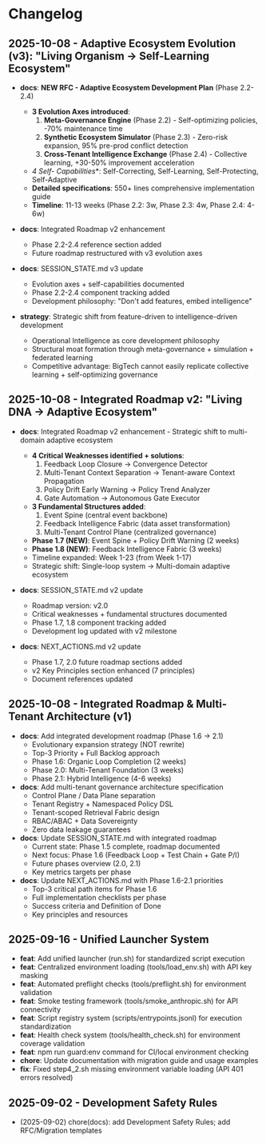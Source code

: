 # Changelog

## 2025-10-08 - Adaptive Ecosystem Evolution (v3): "Living Organism → Self-Learning Ecosystem"

- **docs**: **NEW RFC - Adaptive Ecosystem Development Plan** (Phase 2.2-2.4)
  - **3 Evolution Axes introduced**:
    1. **Meta-Governance Engine** (Phase 2.2) - Self-optimizing policies, -70% maintenance time
    2. **Synthetic Ecosystem Simulator** (Phase 2.3) - Zero-risk expansion, 95% pre-prod conflict detection
    3. **Cross-Tenant Intelligence Exchange** (Phase 2.4) - Collective learning, +30-50% improvement acceleration
  - **4 Self-* Capabilities**: Self-Correcting, Self-Learning, Self-Protecting, Self-Adaptive
  - **Detailed specifications**: 550+ lines comprehensive implementation guide
  - **Timeline**: 11-13 weeks (Phase 2.2: 3w, Phase 2.3: 4w, Phase 2.4: 4-6w)

- **docs**: Integrated Roadmap v2 enhancement
  - Phase 2.2-2.4 reference section added
  - Future roadmap restructured with v3 evolution axes

- **docs**: SESSION_STATE.md v3 update
  - Evolution axes + self-capabilities documented
  - Phase 2.2-2.4 component tracking added
  - Development philosophy: "Don't add features, embed intelligence"

- **strategy**: Strategic shift from feature-driven to intelligence-driven development
  - Operational Intelligence as core development philosophy
  - Structural moat formation through meta-governance + simulation + federated learning
  - Competitive advantage: BigTech cannot easily replicate collective learning + self-optimizing governance

## 2025-10-08 - Integrated Roadmap v2: "Living DNA → Adaptive Ecosystem"

- **docs**: Integrated Roadmap v2 enhancement - Strategic shift to multi-domain adaptive ecosystem
  - **4 Critical Weaknesses identified + solutions**:
    1. Feedback Loop Closure → Convergence Detector
    2. Multi-Tenant Context Separation → Tenant-aware Context Propagation
    3. Policy Drift Early Warning → Policy Trend Analyzer
    4. Gate Automation → Autonomous Gate Executor
  - **3 Fundamental Structures added**:
    1. Event Spine (central event backbone)
    2. Feedback Intelligence Fabric (data asset transformation)
    3. Multi-Tenant Control Plane (centralized governance)
  - **Phase 1.7 (NEW)**: Event Spine + Policy Drift Warning (2 weeks)
  - **Phase 1.8 (NEW)**: Feedback Intelligence Fabric (3 weeks)
  - Timeline expanded: Week 1-23 (from Week 1-17)
  - Strategic shift: Single-loop system → Multi-domain adaptive ecosystem

- **docs**: SESSION_STATE.md v2 update
  - Roadmap version: v2.0
  - Critical weaknesses + fundamental structures documented
  - Phase 1.7, 1.8 component tracking added
  - Development log updated with v2 milestone

- **docs**: NEXT_ACTIONS.md v2 update
  - Phase 1.7, 2.0 future roadmap sections added
  - v2 Key Principles section enhanced (7 principles)
  - Document references updated

## 2025-10-08 - Integrated Roadmap & Multi-Tenant Architecture (v1)

- **docs**: Add integrated development roadmap (Phase 1.6 → 2.1)
  - Evolutionary expansion strategy (NOT rewrite)
  - Top-3 Priority + Full Backlog approach
  - Phase 1.6: Organic Loop Completion (2 weeks)
  - Phase 2.0: Multi-Tenant Foundation (3 weeks)
  - Phase 2.1: Hybrid Intelligence (4-6 weeks)
- **docs**: Add multi-tenant governance architecture specification
  - Control Plane / Data Plane separation
  - Tenant Registry + Namespaced Policy DSL
  - Tenant-scoped Retrieval Fabric design
  - RBAC/ABAC + Data Sovereignty
  - Zero data leakage guarantees
- **docs**: Update SESSION_STATE.md with integrated roadmap
  - Current state: Phase 1.5 complete, roadmap documented
  - Next focus: Phase 1.6 (Feedback Loop + Test Chain + Gate P/I)
  - Future phases overview (2.0, 2.1)
  - Key metrics targets per phase
- **docs**: Update NEXT_ACTIONS.md with Phase 1.6-2.1 priorities
  - Top-3 critical path items for Phase 1.6
  - Full implementation checklists per phase
  - Success criteria and Definition of Done
  - Key principles and resources

## 2025-09-16 - Unified Launcher System

- **feat**: Add unified launcher (run.sh) for standardized script execution
- **feat**: Centralized environment loading (tools/load_env.sh) with API key masking
- **feat**: Automated preflight checks (tools/preflight.sh) for environment validation
- **feat**: Smoke testing framework (tools/smoke_anthropic.sh) for API connectivity
- **feat**: Script registry system (scripts/entrypoints.jsonl) for execution standardization
- **feat**: Health check system (tools/health_check.sh) for environment coverage validation
- **feat**: npm run guard:env command for CI/local environment checking
- **chore**: Update documentation with migration guide and usage examples
- **fix**: Fixed step4_2.sh missing environment variable loading (API 401 errors resolved)

## 2025-09-02 - Development Safety Rules

- (2025-09-02) chore(docs): add Development Safety Rules; add RFC/Migration templates

